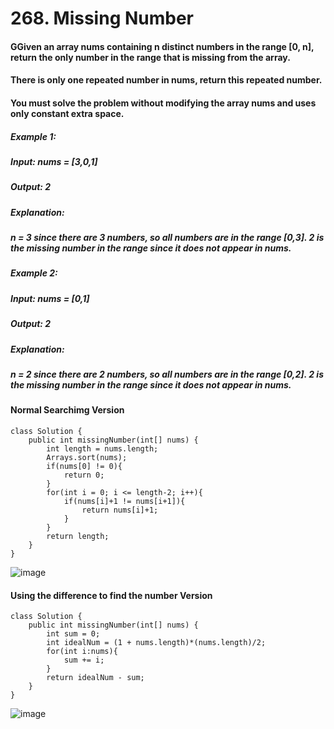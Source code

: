# 268. Missing Number

#### GGiven an array nums containing n distinct numbers in the range [0, n], return the only number in the range that is missing from the array.
#### There is only one repeated number in nums, return this repeated number.
#### You must solve the problem without modifying the array nums and uses only constant extra space.

##### Example 1:
##### Input: nums = [3,0,1]
##### Output: 2
##### Explanation: 
##### n = 3 since there are 3 numbers, so all numbers are in the range [0,3]. 2 is the missing number in the range since it does not appear in nums.

##### Example 2: 
##### Input: nums = [0,1]
##### Output: 2
##### Explanation: 
##### n = 2 since there are 2 numbers, so all numbers are in the range [0,2]. 2 is the missing number in the range since it does not appear in nums.

#### Normal Searchimg Version

```
class Solution {
    public int missingNumber(int[] nums) {
        int length = nums.length;
        Arrays.sort(nums);
        if(nums[0] != 0){
            return 0;
        }
        for(int i = 0; i <= length-2; i++){
            if(nums[i]+1 != nums[i+1]){
                return nums[i]+1;
            }
        }
        return length;
    }
}
```
![image](https://user-images.githubusercontent.com/97871497/187665035-0c13504c-efef-4e9d-a706-4ef490added3.png)

#### Using the difference to find the number Version

```
class Solution {
    public int missingNumber(int[] nums) {
        int sum = 0;
        int idealNum = (1 + nums.length)*(nums.length)/2;
        for(int i:nums){
            sum += i;
        }
        return idealNum - sum;
    }
}
```

![image](https://user-images.githubusercontent.com/97871497/187665269-c04165a7-320a-4bfb-942b-f9979c62c846.png)
